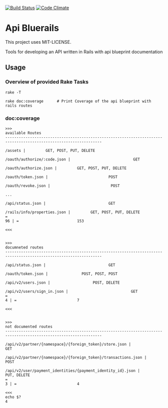 [![Build Status](https://travis-ci.org/manuel84/api_bluerails.svg)](https://travis-ci.org/manuel84/api_bluerails)
[![Code Climate](https://codeclimate.com/github/manuel84/api_bluerails/badges/gpa.svg)](https://codeclimate.com/github/manuel84/api_bluerails)
# Api Bluerails

This project uses MIT-LICENSE.

Tools for developing an API written in Rails with api blueprint documentation

## Usage

### Overview of provided Rake Tasks

```shell
rake -T

rake doc:coverage      # Print Coverage of the api blueprint with rails routes
```


### doc:coverage

```shell
>>>
available Routes
-----------------------------------------------------------------------------------------------------------------
                                                                         /assets |         GET, POST, PUT, DELETE
                                                     /oauth/authorize/:code.json |                            GET
                                                           /oauth/authorize.json |         GET, POST, PUT, DELETE
                                                               /oauth/token.json |                           POST
                                                              /oauth/revoke.json |                           POST
                                                                             ...
                                                                /api/status.json |                            GET
                                                     /rails/info/properties.json |         GET, POST, PUT, DELETE
=                                                                             96 | =                          153

<<<


>>>
documneted routes
-----------------------------------------------------------------------------------------------------------------
                                                                /api/status.json |                            GET
                                                               /oauth/token.json |               POST, POST, POST
                                                              /api/v2/users.json |                   POST, DELETE
                                                      /api/v2/users/sign_in.json |                            GET         
=                                                                              4 | =                           7

<<<


>>>
not documented routes
-----------------------------------------------------------------------------------------------------------------
                          /api/v2/partner/{namespace}/{foreign_token}/store.json |                            GET
                   /api/v2/partner/{namespace}/{foreign_token}/transactions.json |                           POST
                      /api/v2/user/payment_identities/{payment_identity_id}.json |                    PUT, DELETE
=                                                                              3 | =                           4

<<<
echo $?
4

```
